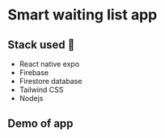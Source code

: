 # Smart waiting list app



## Stack used 🚀

- React native expo
- Firebase
- Firestore database
- Tailwind CSS
- Nodejs

## Demo of app





